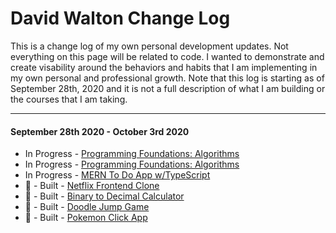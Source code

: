 # David Walton Change Log

This is a change log of my own personal development updates. Not everything on this page will be related to code. I wanted to demonstrate and create visability around the behaviors and habits that I am implementing in my own personal and professional growth. Note that this log is starting as of September 28th, 2020 and it is not a full description of what I am building or the courses that I am taking. 

<hr></hr>
<h4>September 28th 2020 - October 3rd 2020</h4>
<ul>
  <li>In Progress - <a href="https://www.linkedin.com/learning/programming-foundations-algorithms/" rel="nofollow">Programming Foundations: Algorithms</a></li>
  <li>In Progress - <a href="https://www.linkedin.com/learning/javascript-modern-browser-apis/" rel="nofollow">Programming Foundations: Algorithms</a></li>
  <li>In Progress - <a href="https://github.com/djwalto/mern_to_do_app" rel="nofollow">MERN To Do App w/TypeScript</a></li>
  <li><g-emoji class="g-emoji" alias="tada" fallback-src="https://github.githubassets.com/images/icons/emoji/unicode/1f389.png">🎉</g-emoji> - Built - <a href="https://netflix-clone-e8783.web.app/" rel="nofollow">Netflix Frontend Clone</a></li>
  <li><g-emoji class="g-emoji" alias="tada" fallback-src="https://github.githubassets.com/images/icons/emoji/unicode/1f389.png">🎉</g-emoji> - Built - <a href="https://github.com/djwalto/binary_decimal" rel="nofollow">Binary to Decimal Calculator</a></li>
      <li><g-emoji class="g-emoji" alias="tada" fallback-src="https://github.githubassets.com/images/icons/emoji/unicode/1f389.png">🎉</g-emoji> - Built - <a href="https://github.com/djwalto/doodle_jump" rel="nofollow">Doodle Jump Game</a></li>
           <li><g-emoji class="g-emoji" alias="tada" fallback-src="https://github.githubassets.com/images/icons/emoji/unicode/1f389.png">🎉</g-emoji> - Built - <a href="https://github.com/djwalto/pokemon_app" rel="nofollow">Pokemon Click App</a></li> </ul>
 

